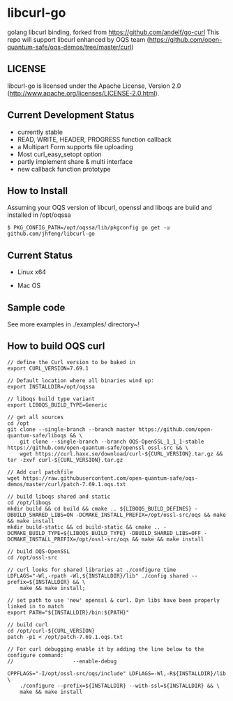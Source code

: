 libcurl-go
=======

golang libcurl binding, forked from https://github.com/andelf/go-curl 
This repo will support libcurl enhanced by OQS team (https://github.com/open-quantum-safe/oqs-demos/tree/master/curl)

LICENSE
-------

libcurl-go is licensed under the Apache License, Version 2.0 (http://www.apache.org/licenses/LICENSE-2.0.html).

Current Development Status
--------------------------

 * currently stable
 * READ, WRITE, HEADER, PROGRESS function callback
 * a Multipart Form supports file uploading
 * Most curl_easy_setopt option
 * partly implement share & multi interface
 * new callback function prototype

How to Install
--------------

Assuming your OQS version of libcurl, openssl and liboqs are build and installed in /opt/oqssa

    $ PKG_CONFIG_PATH=/opt/oqssa/lib/pkgconfig go get -u github.com/jhfeng/libcurl-go

Current Status
--------------

 * Linux x64
   
 * Mac OS
 
 
 Sample code
--------------
 See more examples in ./examples/ directory~!
   

 How to build OQS curl
----------------------
```
// define the Curl version to be baked in
export CURL_VERSION=7.69.1

// Default location where all binaries wind up:
export INSTALLDIR=/opt/oqssa

// liboqs build type variant
export LIBOQS_BUILD_TYPE=Generic

// get all sources
cd /opt
git clone --single-branch --branch master https://github.com/open-quantum-safe/liboqs && \
    git clone --single-branch --branch OQS-OpenSSL_1_1_1-stable https://github.com/open-quantum-safe/openssl ossl-src && \
    wget https://curl.haxx.se/download/curl-${CURL_VERSION}.tar.gz && tar -zxvf curl-${CURL_VERSION}.tar.gz
    
// Add curl patchfile
wget https://raw.githubusercontent.com/open-quantum-safe/oqs-demos/master/curl/patch-7.69.1.oqs.txt

// build liboqs shared and static
cd /opt/liboqs
mkdir build && cd build && cmake .. ${LIBOQS_BUILD_DEFINES} -DBUILD_SHARED_LIBS=ON -DCMAKE_INSTALL_PREFIX=/opt/ossl-src/oqs && make && make install
mkdir build-static && cd build-static && cmake .. -DCMAKE_BUILD_TYPE=${LIBOQS_BUILD_TYPE} -DBUILD_SHARED_LIBS=OFF -DCMAKE_INSTALL_PREFIX=/opt/ossl-src/oqs && make && make install

// build OQS-OpenSSL
cd /opt/ossl-src

// curl looks for shared libraries at ./configure time 
LDFLAGS="-Wl,-rpath -Wl,${INSTALLDIR}/lib" ./config shared --prefix=${INSTALLDIR} && \
    make && make install;
    
// set path to use 'new' openssl & curl. Dyn libs have been properly linked in to match 
export PATH="${INSTALLDIR}/bin:${PATH}"

// build curl 
cd /opt/curl-${CURL_VERSION}
patch -p1 < /opt/patch-7.69.1.oqs.txt

// For curl debugging enable it by adding the line below to the configure command:
//                   --enable-debug 

CPPFLAGS="-I/opt/ossl-src/oqs/include" LDFLAGS=-Wl,-R${INSTALLDIR}/lib  \
    ./configure --prefix=${INSTALLDIR} --with-ssl=${INSTALLDIR} && \
    make && make install
```
